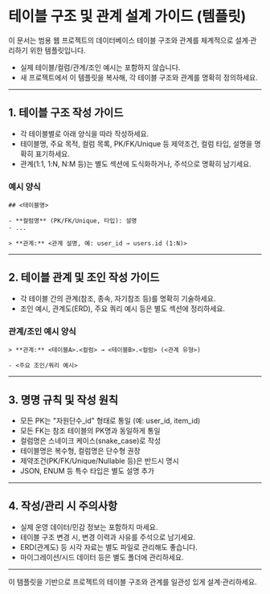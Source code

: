 # 테이블 구조 및 관계 설계 가이드 (템플릿)

이 문서는 범용 웹 프로젝트의 데이터베이스 테이블 구조와 관계를 체계적으로 설계·관리하기 위한 템플릿입니다.

- 실제 테이블/컬럼/관계/조인 예시는 포함하지 않습니다.
- 새 프로젝트에서 이 템플릿을 복사해, 각 테이블 구조와 관계를 명확히 정의하세요.

---

## 1. 테이블 구조 작성 가이드

- 각 테이블별로 아래 양식을 따라 작성하세요.
- 테이블명, 주요 목적, 컬럼 목록, PK/FK/Unique 등 제약조건, 컬럼 타입, 설명을 명확히 표기하세요.
- 관계(1:1, 1:N, N:M 등)는 별도 섹션에 도식화하거나, 주석으로 명확히 남기세요.

### 예시 양식

```
## <테이블명>

- **컬럼명** (PK/FK/Unique, 타입): 설명
- ...

> **관계:** <관계 설명, 예: user_id → users.id (1:N)>
```

---

## 2. 테이블 관계 및 조인 작성 가이드

- 각 테이블 간의 관계(참조, 종속, 자기참조 등)를 명확히 기술하세요.
- 조인 예시, 관계도(ERD), 주요 쿼리 예시 등은 별도 섹션에 정리하세요.

### 관계/조인 예시 양식

```
> **관계:** <테이블A>.<컬럼> → <테이블B>.<컬럼> (<관계 유형>)

- <주요 조인/쿼리 예시>
```

---

## 3. 명명 규칙 및 작성 원칙

- 모든 PK는 "자원단수\_id" 형태로 통일 (예: user_id, item_id)
- 모든 FK는 참조 테이블의 PK명과 동일하게 통일
- 컬럼명은 스네이크 케이스(snake_case)로 작성
- 테이블명은 복수형, 컬럼명은 단수형 권장
- 제약조건(PK/FK/Unique/Nullable 등)은 반드시 명시
- JSON, ENUM 등 특수 타입은 별도 설명 추가

---

## 4. 작성/관리 시 주의사항

- 실제 운영 데이터/민감 정보는 포함하지 마세요.
- 테이블 구조 변경 시, 변경 이력과 사유를 주석으로 남기세요.
- ERD(관계도) 등 시각 자료는 별도 파일로 관리해도 좋습니다.
- 마이그레이션/시드 데이터 등은 별도 폴더에 관리하세요.

---

이 템플릿을 기반으로 프로젝트의 테이블 구조와 관계를 일관성 있게 설계·관리하세요.
